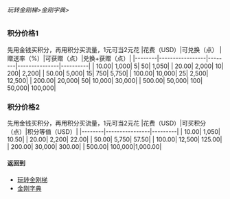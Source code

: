 
###### 玩转金刚梯>金刚字典>
### 积分价格1
先用金钱买积分，再用积分买流量，1元可当2元花
|花费（USD）|可兑换（点）   |赠送率（%）|可获赠（点）|兑换+获赠（点）|
|--------|-----------------|--------|---------------|----------|
|    10.00|                    1,000|             5|                     50|         1,050|
|    20.00|                   2,000|           10|                   200|         2,200|
|    50.00|                   5,000|           15|                   750|         5,750|
|  100.00|                 10,000|           25|                 2,500|      12,500|
|  200.00|                20,000|           50|               10,000|      30,000|
|  500.00|                50,000|         100|               50,000|    100,000|

### 积分价格2
先用金钱买积分，再用积分买流量，1元可当2元花
|花费（USD）|可买积分（点）|积分等值（USD）|
|--------|----------------|---------|
|    10.00|                   1,050|     10.50|
|    20.00|                   2,200|    22.00|
|    50.00|                   5,750|    57.50|
|  100.00|                 12,500|  125.00|
|  200.00|                30,000|  300.00|
|  500.00|              100,000|1,000.00|


#### 返回到
- [玩转金刚梯](https://github.com/a2zitpro/web/blob/master/LadderFree/A.md)
- [金刚字典](https://github.com/a2zitpro/web/blob/master/LadderFree/kkDictionary/KKDictionary.md)


